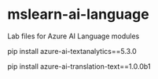 # mslearn-ai-language
Lab files for Azure AI Language modules



pip install azure-ai-textanalytics==5.3.0

pip install azure-ai-translation-text==1.0.0b1
